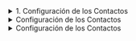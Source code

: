 


<details>
<summary>
1. Configuración de los Contactos
</summary>


<details>
<summary>
              1.1 Importar contactos
</summary>
[dads](google.com)
  fsdfsfds
  
  fsdfds
  
  fdsfds
                [Paso 1. Ir al sector de los archivos de contactos en las nubes](https://github.com/Funpei/chatBot/tree/master/Configuraciones)

                *Paso 2.* Ejectutar el programa que efecúa la importación de contactos
                ir al escritorio y hacer clic en el acceso directo llamado <Cargar_Contactos>

              



</details>

<p>



```python
print("hello world!")
```

</p>
</details>



<details>
<summary>
Configuración de los Contactos
</summary>
<p>
#### yes, even hidden code blocks!

```python
print("hello world!")
```

</p>
</details>




<details>
<summary>
Configuración de los Contactos
</summary>
<p>
#### yes, even hidden code blocks!

```python
print("hello world!")
```

</p>
</details>
